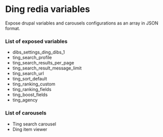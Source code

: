 # Ding redia variables

Expose drupal variables and carousels configurations as an array in JSON format.

### List of exposed variables
* dibs_settings_ding_dibs_1
* ting_search_profile
* ting_search_results_per_page
* ting_search_result_message_limit
* ting_search_url
* ting_sort_default
* ting_ranking_custom
* ting_ranking_fields
* ting_boost_fields
* ting_agency

### List of carousels
* Ting search carousel
* Ding item viewer

